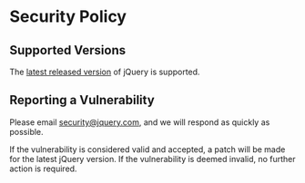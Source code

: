 # Security Policy

## Supported Versions

The [latest released version](https://github.com/jquery/jquery-ui/releases) of jQuery is supported.

## Reporting a Vulnerability

Please email security@jquery.com, and we will respond as quickly as possible.

If the vulnerability is considered valid and accepted, a patch will be made for the latest jQuery version.
If the vulnerability is deemed invalid, no further action is required.
